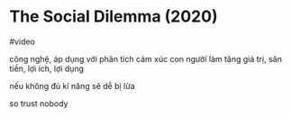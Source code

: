 # The Social Dilemma (2020)

#video

công nghệ, áp dụng với phân tích cảm xúc con người làm tăng giá trị, săn tiền, lợi ích, lợi dụng

nếu không đủ kỉ năng sẽ dễ bị lừa

so trust nobody
